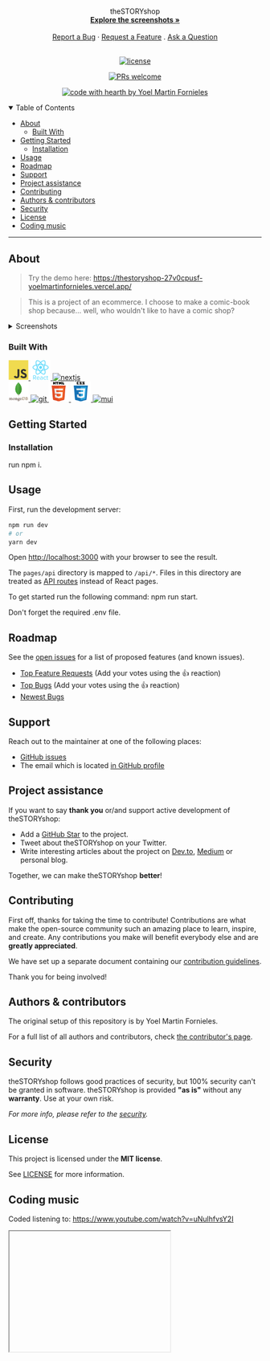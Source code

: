 <h1 align="center">
  <a href="https://github.com/yoelmartinfornieles/ecommerce">
<!--     <img src="docs/images/" alt="Logo" width="300" height="100">
 -->  
  </a>
</h1>

<div align="center">
  theSTORYshop
  <br />
  <a href="#about"><strong>Explore the screenshots »</strong></a>
  <br />
  <br />
  <a href="https://github.com/yoelmartinfornieles/ecommerce/issues/new?assignees=&labels=bug&template=01_BUG_REPORT.md&title=bug%3A+">Report a Bug</a>
  ·
  <a href="https://github.com/yoelmartinfornieles/ecommerce/issues/new?assignees=&labels=enhancement&template=02_FEATURE_REQUEST.md&title=feat%3A+">Request a Feature</a>
  .
  <a href="https://github.com/yoelmartinfornieles/ecommerce/issues/new?assignees=&labels=question&template=04_SUPPORT_QUESTION.md&title=support%3A+">Ask a Question</a>
</div>

<div align="center">
<br />

[![license](https://img.shields.io/github/license/yoelmartinfornieles/ecommerce.svg?style=flat-square)](LICENSE)

[![PRs welcome](https://img.shields.io/badge/PRs-welcome-ff69b4.svg?style=flat-square)](https://github.com/yoelmartinfornieles/ecommerce/issues?q=is%3Aissue+is%3Aopen+label%3A%22help+wanted%22)

[![code with hearth by Yoel Martin Fornieles](https://img.shields.io/badge/%3C%2F%3E%20with%20%E2%99%A5%20by-yoelmartinfornieles-ff1414.svg?style=flat-square)](https://github.com/yoelmartinfornieles)

</div>

<details open="open">
<summary>Table of Contents</summary>

- [About](#about)
  - [Built With](#built-with)
- [Getting Started](#getting-started)
  - [Installation](#installation)
- [Usage](#usage)
- [Roadmap](#roadmap)
- [Support](#support)
- [Project assistance](#project-assistance)
- [Contributing](#contributing)
- [Authors & contributors](#authors--contributors)
- [Security](#security)
- [License](#license)
- [Coding music](#coding-music)

</details>

---

## About

> Try the demo here: https://thestoryshop-27v0cpusf-yoelmartinfornieles.vercel.app/

> This is a project of an ecommerce.
> I choose to make a comic-book shop because... well, who wouldn't like to have a comic shop?

<details>
<summary>Screenshots</summary>
<br>

|                               Home Page                               |                               Login Page                               |
| :-------------------------------------------------------------------: | :--------------------------------------------------------------------: |
| <img src="docs/images/home.png" title="Home Page" width="100%"> | <img src="docs/images/login.png" title="Login Page" width="100%"> |

|                               Product List                               |                               Product Details                               |
| :-------------------------------------------------------------------: | :--------------------------------------------------------------------: |
| <img src="docs/images/product list.png" title="Product List" width="100%"> | <img src="docs/images/prduct details.png" title="Product Details" width="100%"> |

|                               Profile Page                               |                               Date selector                                |
| :-------------------------------------------------------------------: | :--------------------------------------------------------------------: |
| <img src="docs/images/profile.png" title="Profile Page" width="100%"> | <img src="docs/images/calendar.png" title="Date selector" width="100%"> |

|                               Payment                              |                               Chat                               |
| :-------------------------------------------------------------------: | :--------------------------------------------------------------------: |
| <img src="docs/images/booking.png" title="Payment" width="100%"> | <img src="docs/images/chat.png" title="Chat" width="100%"> |

</details>

### Built With

<a href="https://developer.mozilla.org/en-US/docs/Web/JavaScript" target="_blank"> <img src="https://raw.githubusercontent.com/devicons/devicon/master/icons/javascript/javascript-original.svg" alt="javascript" width="40" height="40"/> </a> 
<a href="https://reactjs.org/" target="_blank"> <img src="https://raw.githubusercontent.com/devicons/devicon/master/icons/react/react-original-wordmark.svg" alt="react" width="40" height="40"/> </a> 
<a href="https://nextjs.org/" target="_blank"> <img src="https://cdn.worldvectorlogo.com/logos/nextjs-3.svg" alt="nextjs" width="40" height="40"/> </a>  
<a href="https://www.mongodb.com/" target="_blank"> <img src="https://raw.githubusercontent.com/devicons/devicon/master/icons/mongodb/mongodb-original-wordmark.svg" alt="mongodb" width="40" height="40"/> </a> 
<a href="https://git-scm.com/" target="_blank"> <img src="https://www.vectorlogo.zone/logos/git-scm/git-scm-icon.svg" alt="git" width="40" height="40"/> </a> 
<a href="https://www.w3.org/html/" target="_blank"> <img src="https://raw.githubusercontent.com/devicons/devicon/master/icons/html5/html5-original-wordmark.svg" alt="html5" width="40" height="40"/> </a> 
<a href="https://www.w3schools.com/css/" target="_blank"> <img src="https://raw.githubusercontent.com/devicons/devicon/master/icons/css3/css3-original-wordmark.svg" alt="css3" width="40" height="40"/> </a> 
<a href="https://mui.com/" target="_blank"> <img src="https://cdn.worldvectorlogo.com/logos/material-ui-1.svg" alt="mui" width="40" height="40"/> </a>

## Getting Started

### Installation

run npm i.

## Usage

First, run the development server:

```bash
npm run dev
# or
yarn dev
```

Open [http://localhost:3000](http://localhost:3000) with your browser to see the result.

The `pages/api` directory is mapped to `/api/*`. Files in this directory are treated as [API routes](https://nextjs.org/docs/api-routes/introduction) instead of React pages.

To get started run the following command: 
npm run start. 

Don't forget the required .env file.

## Roadmap

See the [open issues](https://github.com/yoelmartinfornieles/ecommerce/issues) for a list of proposed features (and known issues).

- [Top Feature Requests](https://github.com/yoelmartinfornieles/ecommerce/issues?q=label%3Aenhancement+is%3Aopen+sort%3Areactions-%2B1-desc) (Add your votes using the 👍 reaction)
- [Top Bugs](https://github.com/yoelmartinfornieles/ecommerce/issues?q=is%3Aissue+is%3Aopen+label%3Abug+sort%3Areactions-%2B1-desc) (Add your votes using the 👍 reaction)
- [Newest Bugs](https://github.com/yoelmartinfornieles/ecommerce/issues?q=is%3Aopen+is%3Aissue+label%3Abug)

## Support

Reach out to the maintainer at one of the following places:

- [GitHub issues](https://github.com/yoelmartinfornieles/ecommerce/issues/new?assignees=&labels=question&template=04_SUPPORT_QUESTION.md&title=support%3A+)
- The email which is located [in GitHub profile](https://github.com/yoelmartinfornieles)

## Project assistance

If you want to say **thank you** or/and support active development of theSTORYshop:

- Add a [GitHub Star](https://github.com/yoelmartinfornieles/ecommerce) to the project.
- Tweet about theSTORYshop on your Twitter.
- Write interesting articles about the project on [Dev.to](https://dev.to/), [Medium](https://medium.com/) or personal blog.

Together, we can make theSTORYshop **better**!

## Contributing

First off, thanks for taking the time to contribute! Contributions are what make the open-source community such an amazing place to learn, inspire, and create. Any contributions you make will benefit everybody else and are **greatly appreciated**.

We have set up a separate document containing our [contribution guidelines](docs/CONTRIBUTING.md).

Thank you for being involved!

## Authors & contributors

The original setup of this repository is by Yoel Martin Fornieles.

For a full list of all authors and contributors, check [the contributor's page](https://github.com/yoelmartinfornieles/ecommerce/contributors).

## Security

theSTORYshop follows good practices of security, but 100% security can't be granted in software.
theSTORYshop is provided **"as is"** without any **warranty**. Use at your own risk.

_For more info, please refer to the [security](docs/SECURITY.md)._

## License

This project is licensed under the **MIT license**.

See [LICENSE](LICENSE) for more information.

## Coding music

Coded listening to: https://www.youtube.com/watch?v=uNulhfvsY2I

<iframe width="320" height="240" controls>
  <source src="https://www.youtube.com/watch?v=uNulhfvsY2I" type="video/mp4">
</iframe>


